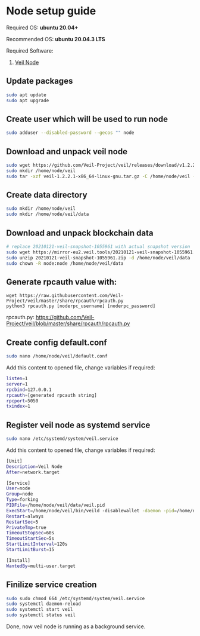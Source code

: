 # Node setup guide

Required OS: **ubuntu 20.04+**

Recommended OS: **ubuntu 20.04.3 LTS**

Required Software:
1. [Veil Node](https://github.com/Veil-Project/veil)

## Update packages
```bash
sudo apt update
sudo apt upgrade
```
## Create user which will be used to run node
```bash
sudo adduser --disabled-password --gecos "" node
```
## Download and unpack veil node
```bash
sudo wget https://github.com/Veil-Project/veil/releases/download/v1.2.2.1/veil-1.2.2.1-x86_64-linux-gnu.tar.gz
sudo mkdir /home/node/veil
sudo tar -xzf veil-1.2.2.1-x86_64-linux-gnu.tar.gz -C /home/node/veil --strip-components 1
```
## Create data directory
```bash
sudo mkdir /home/node/veil
sudo mkdir /home/node/veil/data
```
## Download and unpack blockchain data
```bash
# replace 20210121-veil-snapshot-1055961 with actual snapshot version
sudo wget https://mirror-eu2.veil.tools/20210121-veil-snapshot-1055961.zip
sudo unzip 20210121-veil-snapshot-1055961.zip -d /home/node/veil/data
sudo chown -R node:node /home/node/veil/data
```
## Generate **rpcauth** value with:
```
wget https://raw.githubusercontent.com/Veil-Project/veil/master/share/rpcauth/rpcauth.py
python3 rpcauth.py [noderpc_username] [noderpc_password]
```
rpcauth.py: https://github.com/Veil-Project/veil/blob/master/share/rpcauth/rpcauth.py
## Create config default.conf
```bash
sudo nano /home/node/veil/default.conf
```
Add this content to opened file, change variables if required:
```bash
listen=1
server=1
rpcbind=127.0.0.1
rpcauth=[generated rpcauth string]
rpcport=5050
txindex=1
```

## Register veil node as systemd service
```bash
sudo nano /etc/systemd/system/veil.service
```
Add this content to opened file, change variables if required:
```bash
[Unit]
Description=Veil Node
After=network.target

[Service]
User=node
Group=node
Type=forking
PIDFile=/home/node/veil/data/veil.pid
ExecStart=/home/node/veil/bin/veild -disablewallet -daemon -pid=/home/node/veil/data/veil.pid -conf=/home/node/veil/default.conf -datadir=/home/node/veil/data -txindex
Restart=always
RestartSec=5
PrivateTmp=true
TimeoutStopSec=60s
TimeoutStartSec=5s
StartLimitInterval=120s
StartLimitBurst=15

[Install]
WantedBy=multi-user.target
```

## Finilize service creation
```bash
sudo sudo chmod 664 /etc/systemd/system/veil.service
sudo systemctl daemon-reload
sudo systemctl start veil
sudo systemctl status veil
```

Done, now veil node is running as a background service.